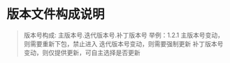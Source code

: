 # 版本文件构成说明

> 版本号构成: 主版本号.迭代版本号.补丁版本号
    举例：1.2.1
    主版本号变动，则需要重新下包，禁止进入
    迭代版本号变动，则需要强制更新
    补丁版本号变动，则仅提供更新，可自主选择是否更新
